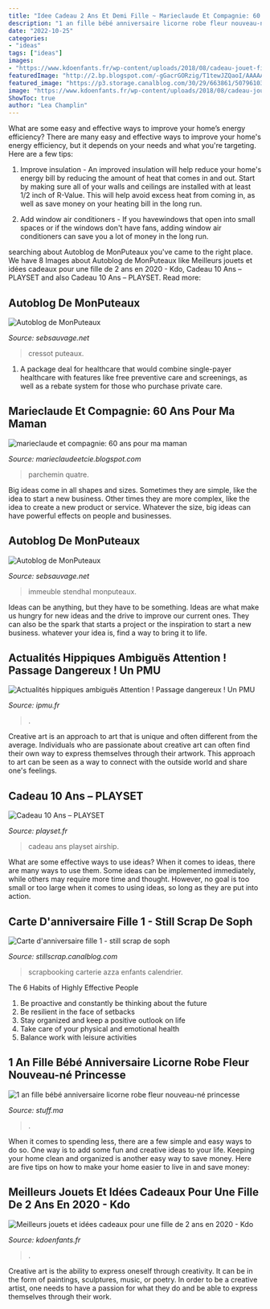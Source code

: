 ```yaml
---
title: "Idee Cadeau 2 Ans Et Demi Fille ~ Marieclaude Et Compagnie: 60 Ans Pour Ma Maman"
description: "1 an fille bébé anniversaire licorne robe fleur nouveau-né princesse"
date: "2022-10-25"
categories:
- "ideas"
tags: ["ideas"]
images:
- "https://www.kdoenfants.fr/wp-content/uploads/2018/08/cadeau-jouet-fille-2-ans.jpg"
featuredImage: "http://2.bp.blogspot.com/-gGacrGORzig/T1tewJZQaoI/AAAAAAAAA-0/6gnsv_cliQI/s1600/Parchemin%2BColette.jpg"
featured_image: "https://p3.storage.canalblog.com/30/29/663861/50796103.jpg"
image: "https://www.kdoenfants.fr/wp-content/uploads/2018/08/cadeau-jouet-fille-2-ans.jpg"
ShowToc: true
author: "Lea Champlin"
---
```



What are some easy and effective ways to improve your home’s energy efficiency?
There are many easy and effective ways to improve your home's energy efficiency, but it depends on your needs and what you're targeting. Here are a few tips:
1. Improve insulation - An improved insulation will help reduce your home's energy bill by reducing the amount of heat that comes in and out. Start by making sure all of your walls and ceilings are installed with at least 1/2 inch of R-Value. This will help avoid excess heat from coming in, as well as save money on your heating bill in the long run.

2. Add window air conditioners - If you havewindows that open into small spaces or if the windows don't have fans, adding window air conditioners can save you a lot of money in the long run.

	

		
searching about Autoblog de MonPuteaux you've came to the right place. We have 8 Images about Autoblog de MonPuteaux like Meilleurs jouets et idées cadeaux pour une fille de 2 ans en 2020 - Kdo, Cadeau 10 Ans – PLAYSET and also Cadeau 10 Ans – PLAYSET. Read more:
		
    
## Autoblog De MonPuteaux

<img loading=lazy src="http://puteaux.typepad.com/.a/6a00d8341c339153ef01bb09626cc2970d-320wi" onerror="this.onerror=null;this.src='https://tse2.mm.bing.net/th?id=OIP.RXEUdQayP_0KgS1JPR_DTAHaGb&amp;pid=15.1';" alt="Autoblog de MonPuteaux">

_Source: sebsauvage.net_

>cressot puteaux. 

	

1) A package deal for healthcare that would combine single-payer healthcare with features like free preventive care and screenings, as well as a rebate system for those who purchase private care.

    
## Marieclaude Et Compagnie: 60 Ans Pour Ma Maman

<img loading=lazy src="http://2.bp.blogspot.com/-gGacrGORzig/T1tewJZQaoI/AAAAAAAAA-0/6gnsv_cliQI/s1600/Parchemin%2BColette.jpg" onerror="this.onerror=null;this.src='https://tse3.mm.bing.net/th?id=OIP.6O8qtm-AVm-_cnz2B4P18AHaJ4&amp;pid=15.1';" alt="marieclaude et compagnie: 60 ans pour ma maman">

_Source: marieclaudeetcie.blogspot.com_

>parchemin quatre. 

	

Big ideas come in all shapes and sizes. Sometimes they are simple, like the idea to start a new business. Other times they are more complex, like the idea to create a new product or service. Whatever the size, big ideas can have powerful effects on people and businesses.

    
## Autoblog De MonPuteaux

<img loading=lazy src="http://puteaux.typepad.com/.a/6a00d8341c339153ef01b7c8c00ed5970b-350wi" onerror="this.onerror=null;this.src='https://tse2.mm.bing.net/th?id=OIP.QK9WD1d1JEmHAYYC54sUEQAAAA&amp;pid=15.1';" alt="Autoblog de MonPuteaux">

_Source: sebsauvage.net_

>immeuble stendhal monputeaux. 

	

Ideas can be anything, but they have to be something. Ideas are what make us hungry for new ideas and the drive to improve our current ones. They can also be the spark that starts a project or the inspiration to start a new business. whatever your idea is, find a way to bring it to life.

    
## Actualités Hippiques Ambiguës Attention ! Passage Dangereux ! Un PMU

<img loading=lazy src="http://ipmu.fr/iPMU/Courses_Actu_files/droppedImage.jpg" onerror="this.onerror=null;this.src='https://tse1.mm.bing.net/th?id=OIP.0TeAmlBcBejPD_sXjln5hwAAAA&amp;pid=15.1';" alt="Actualités hippiques ambiguës Attention ! Passage dangereux ! Un PMU">

_Source: ipmu.fr_

>. 

	

Creative art is an approach to art that is unique and often different from the average. Individuals who are passionate about creative art can often find their own way to express themselves through their artwork. This approach to art can be seen as a way to connect with the outside world and share one's feelings.

    
## Cadeau 10 Ans – PLAYSET

<img loading=lazy src="https://playset.fr/wp-content/uploads/cadeau-10-ans.jpg" onerror="this.onerror=null;this.src='https://tse1.mm.bing.net/th?id=OIP.5AcljD-hLOE89ecylMUcJQHaHD&amp;pid=15.1';" alt="Cadeau 10 Ans – PLAYSET">

_Source: playset.fr_

>cadeau ans playset airship. 

	

What are some effective ways to use ideas?
When it comes to ideas, there are many ways to use them. Some ideas can be implemented immediately, while others may require more time and thought. However, no goal is too small or too large when it comes to using ideas, so long as they are put into action.

    
## Carte D&#039;anniversaire Fille 1 - Still Scrap De Soph

<img loading=lazy src="https://p3.storage.canalblog.com/30/29/663861/50796103.jpg" onerror="this.onerror=null;this.src='https://tse2.mm.bing.net/th?id=OIP.AbKFFXgCtVQ-qMKWCxOuDgHaHS&amp;pid=15.1';" alt="Carte d&#039;anniversaire fille 1 - still scrap de soph">

_Source: stillscrap.canalblog.com_

>scrapbooking carterie azza enfants calendrier. 

	

The 6 Habits of Highly Effective People
1. Be proactive and constantly be thinking about the future 
2. Be resilient in the face of setbacks 
3. Stay organized and keep a positive outlook on life 
4. Take care of your physical and emotional health 
5. Balance work with leisure activities 

    
## 1 An Fille Bébé Anniversaire Licorne Robe Fleur Nouveau-né Princesse

<img loading=lazy src="https://stuff.ma/wp-content/uploads/2020/07/Ha4c11dbe14f144b280a35f039b078f58h.jpg" onerror="this.onerror=null;this.src='https://tse1.mm.bing.net/th?id=OIP.kW5y847goCs5vmp9oOPosAHaHa&amp;pid=15.1';" alt="1 an fille bébé anniversaire licorne robe fleur nouveau-né princesse">

_Source: stuff.ma_

>. 

	

When it comes to spending less, there are a few simple and easy ways to do so. One way is to add some fun and creative ideas to your life. Keeping your home clean and organized is another easy way to save money. Here are five tips on how to make your home easier to live in and save money: 

    
## Meilleurs Jouets Et Idées Cadeaux Pour Une Fille De 2 Ans En 2020 - Kdo

<img loading=lazy src="https://www.kdoenfants.fr/wp-content/uploads/2018/08/cadeau-jouet-fille-2-ans.jpg" onerror="this.onerror=null;this.src='https://tse4.mm.bing.net/th?id=OIP.ab65jpccGHggb1bMMM4pigHaET&amp;pid=15.1';" alt="Meilleurs jouets et idées cadeaux pour une fille de 2 ans en 2020 - Kdo">

_Source: kdoenfants.fr_

>. 

	

Creative art is the ability to express oneself through creativity. It can be in the form of paintings, sculptures, music, or poetry. In order to be a creative artist, one needs to have a passion for what they do and be able to express themselves through their work.

